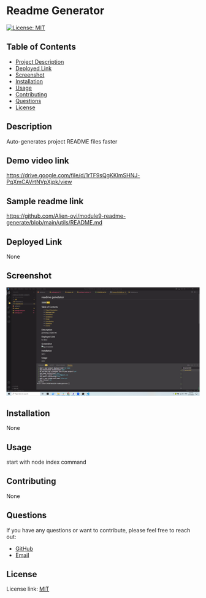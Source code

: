 
# Readme Generator

[![License: MIT](https://img.shields.io/badge/License-MIT-yellow.svg)](https://opensource.org/licenses/MIT)

## Table of Contents
- [Project Description](#description)
- [Deployed Link](#deployed-link)
- [Screenshot](#screenshot)
- [Installation](#installation)
- [Usage](#usage)
- [Contributing](#contributing)
- [Questions](#questions)
- [License](#license)

## Description
Auto-generates project README files faster

## Demo video link
https://drive.google.com/file/d/1rTF9sQgKKlmSHNJ-PqXmCAVrtNVpXjpk/view

## Sample readme link
https://github.com/Alien-oyi/module9-readme-generate/blob/main/utils/README.md

## Deployed Link
None

## Screenshot
![App Screenshot](https://github.com/Alien-oyi/module9-readme-generate/blob/main/utils/Screenshot%20(167).png?raw=true)

## Installation
None

## Usage
start with node index command

## Contributing
None

## Questions
If you have any questions or want to contribute, please feel free to reach out:

- [GitHub](https://github.com/Alien-oyi)
- [Email](mailto:daijinmin78@gmail.com)

## License
License link: [MIT](https://choosealicense.com/licenses/mit/)
